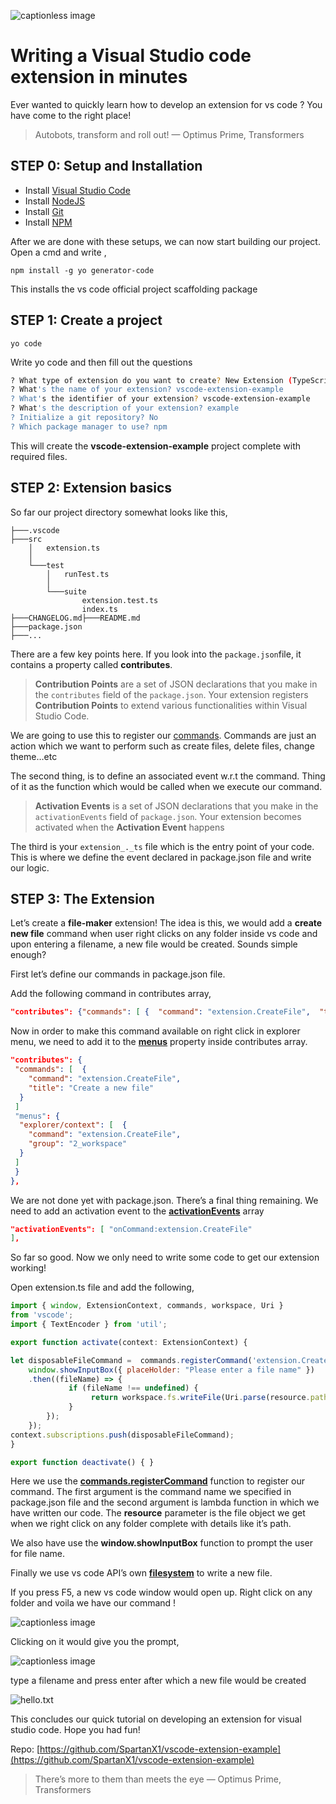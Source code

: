 ![captionless image](https://miro.medium.com/v2/resize:fit:960/format:webp/1*MGcLJS1ZvMFcBA94PXn16Q.png)

**Writing a Visual Studio code extension in minutes**
=====================================================

Ever wanted to quickly learn how to develop an extension for vs code ? You have come to the right place!

> Autobots, transform and roll out! — Optimus Prime, Transformers

**STEP 0: Setup and Installation**
----------------------------------

*   Install [Visual Studio Code](https://code.visualstudio.com/)
*   Install [NodeJS](https://nodejs.org/en/)
*   Install [Git](https://git-scm.com/)
*   Install [NPM](https://www.npmjs.com/get-npm)

After we are done with these setups, we can now start building our project. Open a cmd and write ,

```
npm install -g yo generator-code
```

This installs the vs code official project scaffolding package

STEP 1: Create a project
------------------------

```
yo code
```

Write yo code and then fill out the questions

```sh
? What type of extension do you want to create? New Extension (TypeScript)
? What's the name of your extension? vscode-extension-example
? What's the identifier of your extension? vscode-extension-example
? What's the description of your extension? example
? Initialize a git repository? No
? Which package manager to use? npm
```

This will create the **vscode-extension-example** project complete with required files.

STEP 2: Extension basics
------------------------

So far our project directory somewhat looks like this,

```
├───.vscode
├───src
    │   extension.ts
    │
    └───test
        │   runTest.ts
        │
        └───suite
                extension.test.ts
                index.ts
├───CHANGELOG.md├───README.md
├───package.json
├───...
```

There are a few key points here. If you look into the `package.json`file, it contains a property called **contributes**.

> **Contribution Points** are a set of JSON declarations that you make in the `contributes` field of the `package.json`. Your extension registers **Contribution Points** to extend various functionalities within Visual Studio Code.

We are going to use this to register our [commands](https://code.visualstudio.com/api/references/contribution-points#contributes.commands). Commands are just an action which we want to perform such as create files, delete files, change theme…etc

The second thing, is to define an associated event w.r.t the command. Thing of it as the function which would be called when we execute our command.

> **Activation Events** is a set of JSON declarations that you make in the `activationEvents` field of `package.json`. Your extension becomes activated when the **Activation Event** happens

The third is your `extension_._ts` file which is the entry point of your code. This is where we define the event declared in package.json file and write our logic.

STEP 3: The Extension
---------------------

Let’s create a **file-maker** extension! The idea is this, we would add a **create new file** command when user right clicks on any folder inside vs code and upon entering a filename, a new file would be created. Sounds simple enough?

First let’s define our commands in package.json file.

Add the following command in contributes array,

```json
"contributes": {"commands": [ {  "command": "extension.CreateFile",  "title": "Create a new file" }]},
```

Now in order to make this command available on right click in explorer menu, we need to add it to the [**menus**](https://code.visualstudio.com/api/references/contribution-points#contributes.menus) property inside contributes array.

```json
"contributes": {
 "commands": [  {
    "command": "extension.CreateFile",
    "title": "Create a new file"
  }
 ]
 "menus": {
  "explorer/context": [  {
    "command": "extension.CreateFile",
    "group": "2_workspace"
  }
 ]
 }
},
```

We are not done yet with package.json. There’s a final thing remaining. We need to add an activation event to the [**activationEvents**](https://code.visualstudio.com/api/references/activation-events#onCommand) array

```json
"activationEvents": [ "onCommand:extension.CreateFile"
],
```

So far so good. Now we only need to write some code to get our extension working!

Open extension.ts file and add the following,

```js
import { window, ExtensionContext, commands, workspace, Uri } 
from 'vscode';
import { TextEncoder } from 'util';

export function activate(context: ExtensionContext) {

let disposableFileCommand =  commands.registerCommand('extension.CreateFile', (resource) => {
    window.showInputBox({ placeHolder: "Please enter a file name" })
    .then((fileName) => {
             if (fileName !== undefined) {
                  return workspace.fs.writeFile(Uri.parse(resource.path + '/' +   fileName + '.txt'), new TextEncoder().encode('Hello World'));
             }
        });
    });
context.subscriptions.push(disposableFileCommand);
}

export function deactivate() { }
```

Here we use the [**commands.registerCommand**](https://code.visualstudio.com/api/references/vscode-api#commands.registerCommand) function to register our command. The first argument is the command name we specified in package.json file and the second argument is lambda function in which we have written our code. The **resource** parameter is the file object we get when we right click on any folder complete with details like it’s path.

We also have use the **window.showInputBox** function to prompt the user for file name.

Finally we use vs code API’s own [**filesystem**](https://code.visualstudio.com/api/references/vscode-api#FileSystem) to write a new file.

If you press F5, a new vs code window would open up. Right click on any folder and voila we have our command !

![captionless image](https://miro.medium.com/v2/resize:fit:790/format:webp/1*MCHbvmhvx-Ro4Z9DRSDlDw.png)

Clicking on it would give you the prompt,

![captionless image](https://miro.medium.com/v2/resize:fit:1400/format:webp/1*UvBtXduJBN3kP-pq2Kc9xg.png)

type a filename and press enter after which a new file would be created

![hello.txt](https://miro.medium.com/v2/resize:fit:748/format:webp/1*zTyVRPH1-nvLSk_gUv9aVw.jpeg)

This concludes our quick tutorial on developing an extension for visual studio code. Hope you had fun!

Repo: [https://github.com/SpartanX1/vscode-extension-example](https://github.com/SpartanX1/vscode-extension-example)

> There’s more to them than meets the eye — Optimus Prime, Transformers
